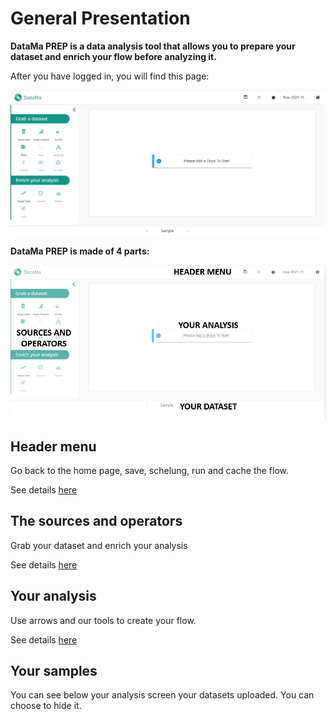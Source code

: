 # General Presentation



**DataMa PREP is a data analysis tool that allows you to prepare your dataset and enrich your flow before analyzing it.**

After you have logged in, you will find this page:

![attribution](images/Capturen1.png)





**DataMa PREP is made of 4 parts:**

![attribution](images/General_presentation.png)

## Header menu
Go back to the home page, save, schelung, run and cache the flow.

See details [here](Prep/Header.md)

## The sources and operators
Grab your dataset and enrich your analysis

See details [here](Prep/our_sources.md)


## Your analysis
Use arrows and our tools to create your flow.

See details [here](Prep/Your_analysis.md)


## Your samples

You can see below your analysis screen your datasets uploaded. You can choose to hide it. 
